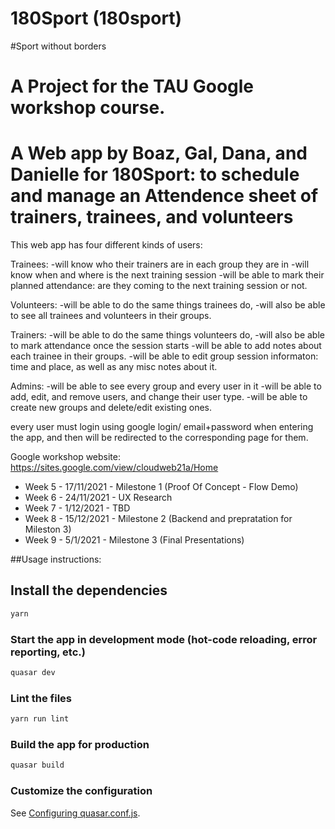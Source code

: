 # 180Sport (180sport)

#Sport without borders

# A Project for the TAU Google workshop course.
# A Web app by Boaz, Gal, Dana, and Danielle for 180Sport: to schedule and manage an Attendence sheet of trainers, trainees, and volunteers

This web app has four different kinds of users:

Trainees:
  -will know who their trainers are in each group they are in
  -will know when and where is the next training session
  -will be able to mark their planned attendance: are they coming to the next training session or not.
  
Volunteers:
  -will be able to do the same things trainees do,
  -will also be able to see all trainees and volunteers in their groups.

Trainers:
  -will be able to do the same things volunteers do,
  -will also be able to mark attendance once the session starts
  -will be able to add notes about each trainee in their groups.
  -will be able to edit group session informaton: time and place, as well as any misc notes about it.
  
 Admins:
  -will be able to see every group and every user in it
  -will be able to add, edit, and remove users, and change their user type.
  -will be able to create new groups and delete/edit existing ones.
  
  
every user must login using google login/ email+password when entering the app, and then will be redirected to the corresponding page for them.



Google workshop website:
https://sites.google.com/view/cloudweb21a/Home
+ Week 5   - 17/11/2021       -  Milestone 1 (Proof Of Concept - Flow Demo)
+ Week 6   - 24/11/2021       -  UX Research
+ Week 7   -  1/12/2021        -  TBD
+ Week 8   - 15/12/2021       - Milestone 2 (Backend and prepratation for Mileston 3)
+ Week 9   - 5/1/2021           -   Milestone 3 (Final Presentations) 




##Usage instructions:

## Install the dependencies
```bash
yarn
```

### Start the app in development mode (hot-code reloading, error reporting, etc.)
```bash
quasar dev
```

### Lint the files
```bash
yarn run lint
```

### Build the app for production
```bash
quasar build
```

### Customize the configuration
See [Configuring quasar.conf.js](https://quasar.dev/quasar-cli/quasar-conf-js).
